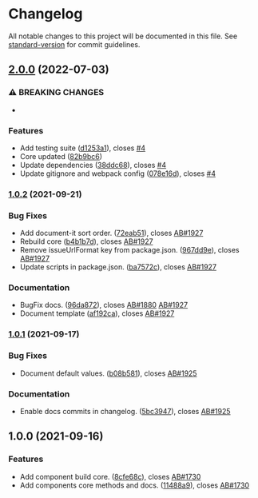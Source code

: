# Changelog

All notable changes to this project will be documented in this file. See [standard-version](https://github.com/conventional-changelog/standard-version) for commit guidelines.

## [2.0.0](https://github.com/fmecgroup/skripio-component-template/compare/v1.0.2...v2.0.0) (2022-07-03)


### ⚠ BREAKING CHANGES

* 

### Features

* Add testing suite ([d1253a1](https://github.com/fmecgroup/skripio-component-template/commit/d1253a1c430e128d999501b03a511b130cb44c73)), closes [#4](https://github.com/fmecgroup/skripio-component-template/issues/4)
* Core updated ([82b9bc6](https://github.com/fmecgroup/skripio-component-template/commit/82b9bc64f637671cbf76de6c256c0a7cda13c6ab))
* Update dependencies ([38ddc68](https://github.com/fmecgroup/skripio-component-template/commit/38ddc68c054a0fa2f40c0cdc299684917bad9d48)), closes [#4](https://github.com/fmecgroup/skripio-component-template/issues/4)
* Update gitignore and webpack config ([078e16d](https://github.com/fmecgroup/skripio-component-template/commit/078e16d3b0aa5d57e0e74d7d3f5632f8eafa5de5)), closes [#4](https://github.com/fmecgroup/skripio-component-template/issues/4)

### [1.0.2](https://github.com/fmecgroup/skripio-component-template/compare/v1.0.1...v1.0.2) (2021-09-21)


### Bug Fixes

* Add document-it sort order. ([72eab51](https://github.com/fmecgroup/skripio-component-template/commit/72eab510b5ba430f9d124161ec252541e378cc41)), closes [AB#1927](https://github.com/fmecgroup/AB/issues/1927)
* Rebuild core ([b4b1b7d](https://github.com/fmecgroup/skripio-component-template/commit/b4b1b7d48045a683f7ee1dfc912fa2806bb9abda)), closes [AB#1927](https://github.com/fmecgroup/AB/issues/1927)
* Remove issueUrlFormat key from package.json. ([967dd9e](https://github.com/fmecgroup/skripio-component-template/commit/967dd9e40fec20b5234232d7119fba670b617aec)), closes [AB#1927](https://github.com/fmecgroup/AB/issues/1927)
* Update scripts in package.json. ([ba7572c](https://github.com/fmecgroup/skripio-component-template/commit/ba7572c8829a13544b1cacfa77ddd53e3bbcda60)), closes [AB#1927](https://github.com/fmecgroup/AB/issues/1927)


### Documentation

* BugFix docs. ([96da872](https://github.com/fmecgroup/skripio-component-template/commit/96da872e532d64f21adbf0988575749529719bae)), closes [AB#1880](https://github.com/fmecgroup/AB/issues/1880) [AB#1927](https://github.com/fmecgroup/AB/issues/1927)
* Document template ([af192ca](https://github.com/fmecgroup/skripio-component-template/commit/af192cabca6ca986f249ef3f77f819fc482db3a0)), closes [AB#1927](https://github.com/fmecgroup/AB/issues/1927)

### [1.0.1](https://github.com/fmecgroup/skripio-component-template/compare/v1.0.0...v1.0.1) (2021-09-17)


### Bug Fixes

* Document default values. ([b08b581](https://github.com/fmecgroup/skripio-component-template/commit/b08b581edfbf616080ef50bd41abd9d470a04182)), closes [AB#1925](https://dev.azure.com/fmec/FMS/_workitems/edit/1925)


### Documentation

* Enable docs commits in changelog. ([5bc3947](https://github.com/fmecgroup/skripio-component-template/commit/5bc3947a9d88c20738c54dd8da0de5ac78c1ea75)), closes [AB#1925](https://dev.azure.com/fmec/FMS/_workitems/edit/1925)

## 1.0.0 (2021-09-16)


### Features

* Add component build core. ([8cfe68c](https://github.com/fmecgroup/skripio-component-template/commit/8cfe68c43b06a72341ab51913e9906b789173dea)), closes [AB#1730](https://dev.azure.com/fmec/FMS/_workitems/edit/1730)
* Add components core methods and docs. ([11488a9](https://github.com/fmecgroup/skripio-component-template/commit/11488a999686d7545170c6adc0ff1a4a9505b514)), closes [AB#1730](https://dev.azure.com/fmec/FMS/_workitems/edit/1730)
